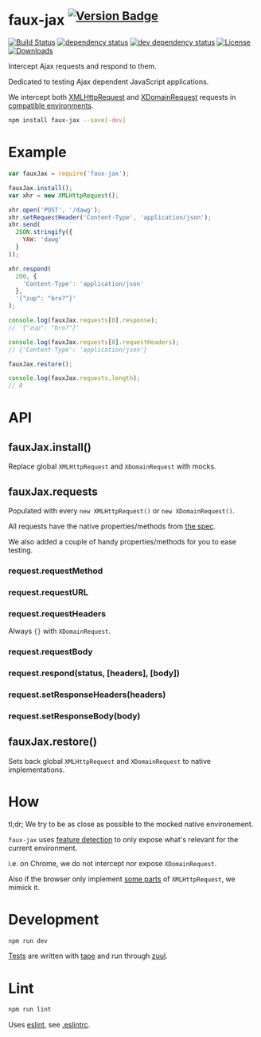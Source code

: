# faux-jax <sup>[![Version Badge][npm-version-svg]][package-url]</sup>

[![Build Status][travis-svg]][travis-url]
[![dependency status][deps-svg]][deps-url]
[![dev dependency status][dev-deps-svg]][dev-deps-url]
[![License][license-image]][license-url]
[![Downloads][downloads-image]][downloads-url]

Intercept Ajax requests and respond to them.

Dedicated to testing Ajax dependent JavaScript applications.

We intercept both [XMLHttpRequest](https://xhr.spec.whatwg.org/) and
[XDomainRequest](https://msdn.microsoft.com/en-us/library/ie/cc288060(v=vs.85).aspx)
requests in [compatible environments](#how).

```sh
npm install faux-jax --save[-dev]
```

# Example

```js
var fauxJax = require('faux-jax');

fauxJax.install();
var xhr = new XMLHttpRequest();

xhr.open('POST', '/dawg');
xhr.setRequestHeader('Content-Type', 'application/json');
xhr.send(
  JSON.stringify({
    YAW: 'dawg'
  }
));

xhr.respond(
  200, {
    'Content-Type': 'application/json'
  },
  '{"zup": "bro?"}'
);

console.log(fauxJax.requests[0].response);
// '{"zup": "bro?"}'

console.log(fauxJax.requests[0].requestHeaders);
// {'Content-Type': 'application/json'}

fauxJax.restore();

console.log(fauxJax.requests.length);
// 0
```

# API

## fauxJax.install()

Replace global `XMLHttpRequest` and `XDomainRequest` with mocks.

## fauxJax.requests

Populated with every `new XMLHttpRequest()` or `new XDomainRequest()`.

All requests have the native properties/methods from [the spec](https://xhr.spec.whatwg.org/).

We also added a couple of handy properties/methods for you to ease testing.

### request.requestMethod

### request.requestURL

### request.requestHeaders

Always `{}` with `XDomainRequest`.

### request.requestBody

### request.respond(status, [headers], [body])

### request.setResponseHeaders(headers)

### request.setResponseBody(body)

## fauxJax.restore()

Sets back global `XMLHttpRequest` and `XDomainRequest` to native implementations.

# How

tl;dr; We try to be as close as possible to the mocked native environement.

`faux-jax` uses [feature detection](./support) to only expose what's relevant for the current environment.

i.e. on Chrome, we do not intercept nor expose `XDomainRequest`.

Also if the browser only implement [some parts](https://dvcs.w3.org/hg/xhr/raw-file/default/xhr-1/Overview.html) of `XMLHttpRequest`, we mimick it.

# Development

```sh
npm run dev
```

[Tests](./test/) are written with [tape](https://github.com/substack/tape) and run through [zuul](http://localhost:8080/__zuul).

# Lint

```sh
npm run lint
```

Uses [eslint](http://eslint.org/), see [.eslintrc](./.eslintrc).

[package-url]: https://npmjs.org/package/faux-jax
[npm-version-svg]: http://vb.teelaun.ch/algolia/faux-jax.svg
[travis-svg]: https://img.shields.io/travis/algolia/faux-jax.svg?style=flat-square
[travis-url]: https://travis-ci.org/algolia/faux-jax
[deps-svg]: https://img.shields.io/david/algolia/faux-jax.svg?style=flat-square
[deps-url]: https://david-dm.org/algolia/faux-jax
[dev-deps-svg]: https://img.shields.io/david/dev/algolia/faux-jax.svg?style=flat-square
[dev-deps-url]: https://david-dm.org/algolia/faux-jax#info=devDependencies
[license-image]: http://img.shields.io/npm/l/faux-jax.svg?style=flat-square
[license-url]: LICENSE
[downloads-image]: https://img.shields.io/npm/dm/faux-jax.svg?style=flat-square
[downloads-url]: http://npm-stat.com/charts.html?package=faux-jax

